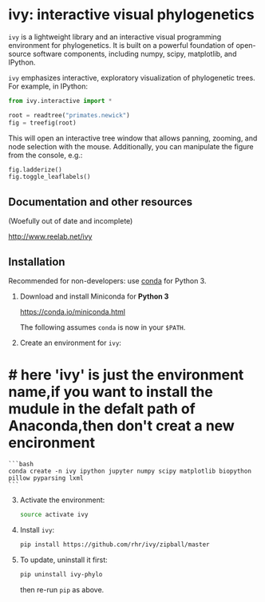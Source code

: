 # ivy: interactive visual phylogenetics

`ivy` is a lightweight library and an interactive visual programming
environment for phylogenetics.  It is built on a powerful foundation
of open-source software components, including numpy, scipy,
matplotlib, and IPython.

`ivy` emphasizes interactive, exploratory visualization of
phylogenetic trees.  For example, in IPython:


```python
from ivy.interactive import *

root = readtree("primates.newick")
fig = treefig(root)
```

This will open an interactive tree window that allows panning,
zooming, and node selection with the mouse. Additionally, you can
manipulate the figure from the console, e.g.:

```python
fig.ladderize()
fig.toggle_leaflabels()
```

## Documentation and other resources

(Woefully out of date and incomplete)

http://www.reelab.net/ivy

## Installation


Recommended for non-developers: use [conda](https://conda.io/miniconda.html) for Python 3.

1. Download and install Miniconda for **Python 3**

    https://conda.io/miniconda.html
	
    The following assumes `conda` is now in your `$PATH`.

2. Create an environment for `ivy`:
# # here 'ivy' is just the environment name,if you want to install the mudule in the defalt path of Anaconda,then don't creat a new encironment

    ```bash
    conda create -n ivy ipython jupyter numpy scipy matplotlib biopython pillow pyparsing lxml
    ```
  
3. Activate the environment:

    ```bash
    source activate ivy
    ```

3. Install `ivy`:

    ```bash
    pip install https://github.com/rhr/ivy/zipball/master
    ```
  
4. To update, uninstall it first:
    ```bash
    pip uninstall ivy-phylo
    ```
   then re-run `pip` as above.
